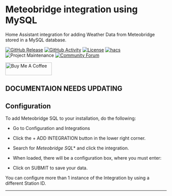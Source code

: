 # Meteobridge integration using MySQL
Home Assistant integration for adding Weather Data from Meteobridge stored in a MySQL database.

[![GitHub Release][releases-shield]][releases]
[![GitHub Activity][commits-shield]][commits]
[![License][license-shield]](LICENSE)
[![hacs][hacsbadge]][hacs]
![Project Maintenance][maintenance-shield]
[![Community Forum][forum-shield]][forum]

<a href="https://www.buymeacoffee.com/briis" target="_blank"><img src="https://cdn.buymeacoffee.com/buttons/v2/default-yellow.png" alt="Buy Me A Coffee" style="height: 40px !important;width: 145px !important;" ></a>

## DOCUMENTAION NEEDS UPDATING

## Configuration

To add Meteobridge SQL to your installation, do the following:

- Go to Configuration and Integrations
- Click the + ADD INTEGRATION button in the lower right corner.
- Search for *Meteobridge SQL** and click the integration.
- When loaded, there will be a configuration box, where you must enter:


- Click on SUBMIT to save your data.

You can configure more than 1 instance of the Integration by using a different Station ID.

***

[commits-shield]: https://img.shields.io/github/commit-activity/y/briis/meteobridgesql.svg?style=flat-square
[commits]: https://github.com/briis/meteobridgesql/commits/main
[hacs]: https://github.com/hacs/integration
[hacsbadge]: https://img.shields.io/badge/HACS-Custom-orange.svg?style=flat-square
[forum-shield]: https://img.shields.io/badge/community-forum-brightgreen.svg?style=flat-square
[forum]: https://community.home-assistant.io/
[license-shield]: https://img.shields.io/github/license/briis/meteobridgesql.svg?style=flat-square
[maintenance-shield]: https://img.shields.io/badge/maintainer-Bjarne%20Riis%20%40briis-blue.svg?style=flat-square
[releases-shield]: https://img.shields.io/github/release/briis/meteobridgesql.svg?style=flat-square
[releases]: https://github.com/briis/meteobridgesql/releases
